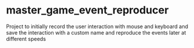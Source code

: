# master_game_event_reproducer
Project to initially record the user interaction with mouse and keyboard and save the interaction with a custom name and reproduce the events later at different speeds
